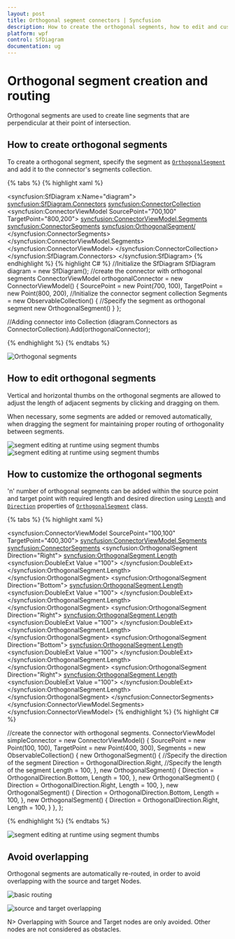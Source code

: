 ```yaml
---
layout: post
title: Orthogonal segment connectors | Syncfusion
description: How to create the orthogonal segments, how to edit and customize the Orthogonal segments and how orthogonal connectors are avoiding overlapping.
platform: wpf
control: SfDiagram
documentation: ug
---
```


# Orthogonal segment creation and routing

Orthogonal segments are used to create line segments that are perpendicular at their point of intersection.

## How to create orthogonal segments

To create a orthogonal segment, specify the segment as [`OrthogonalSegment`](https://help.syncfusion.com/cr/wpf/Syncfusion.UI.Xaml.Diagram.OrthogonalSegment.html) and add it to the connector's segments collection.

{% tabs %}
{% highlight xaml %}
<!--Initialize the Sfdiagram-->
<syncfusion:SfDiagram x:Name="diagram">
    <syncfusion:SfDiagram.Connectors>
        <!--Initialize the Connector Collection-->
        <syncfusion:ConnectorCollection>
            <syncfusion:ConnectorViewModel SourcePoint="700,100" TargetPoint="800,200">
                <syncfusion:ConnectorViewModel.Segments>
                    <!--Initialize the connector segment collection-->
                    <syncfusion:ConnectorSegments>
                        <!--Specify the segment as orthogonal segment-->
                        <syncfusion:OrthogonalSegment/>
                    </syncfusion:ConnectorSegments>
                </syncfusion:ConnectorViewModel.Segments>
            </syncfusion:ConnectorViewModel>
        </syncfusion:ConnectorCollection>
    </syncfusion:SfDiagram.Connectors>
</syncfusion:SfDiagram>
{% endhighlight %}
{% highlight C# %}
//Initialize the SfDiagram
SfDiagram diagram = new SfDiagram();
//create the connector with orthogonal segments
ConnectorViewModel orthogonalConnector = new ConnectorViewModel()
{
    SourcePoint = new Point(700, 100),
    TargetPoint = new Point(800, 200),
    //Initialize the connector segment collection
    Segments = new ObservableCollection<IConnectorSegment>()
    {
        //Specify the segment as orthogonal segment
        new OrthogonalSegment()
    }
};

//Adding connector into Collection
(diagram.Connectors as ConnectorCollection).Add(orthogonalConnector);

{% endhighlight %}
{% endtabs %}

![Orthogonal segments](Connector_images/Connector_img8.PNG)

## How to edit orthogonal segments

Vertical and horizontal thumbs on the orthogonal segments are allowed to adjust the length of adjacent segments by clicking and dragging on them.

When necessary, some segments are added or removed automatically, when dragging the segment for maintaining proper routing of orthogonality between segments.

![segment editing at runtime using segment thumbs](Connector_images/OrthogonalEditing.png) ![segment editing at runtime using segment thumbs](Connector_images/SegmentEditing.gif)

## How to customize the orthogonal segments

'n' number of orthogonal segments can be added within the source point and target point with required length and desired direction using [`Length`](https://help.syncfusion.com/cr/wpf/Syncfusion.UI.Xaml.Diagram.OrthogonalSegment.html#Syncfusion_UI_Xaml_Diagram_OrthogonalSegment_Length) and [`Direction`](https://help.syncfusion.com/cr/wpf/Syncfusion.UI.Xaml.Diagram.OrthogonalSegment.html#Syncfusion_UI_Xaml_Diagram_OrthogonalSegment_Direction) properties of [`OrthogonalSegment`](https://help.syncfusion.com/cr/wpf/Syncfusion.UI.Xaml.Diagram.OrthogonalSegment.html) class.

{% tabs %}
{% highlight xaml %}
<!--create the connector with orthogonal segments-->
<syncfusion:ConnectorViewModel SourcePoint="100,100" TargetPoint="400,300">
    <syncfusion:ConnectorViewModel.Segments>
        <syncfusion:ConnectorSegments>
            <syncfusion:OrthogonalSegment Direction="Right">
                <syncfusion:OrthogonalSegment.Length>
                    <syncfusion:DoubleExt Value ="100">
                    </syncfusion:DoubleExt>
                </syncfusion:OrthogonalSegment.Length>
            </syncfusion:OrthogonalSegment>
            <syncfusion:OrthogonalSegment Direction="Bottom">
                <syncfusion:OrthogonalSegment.Length>
                    <syncfusion:DoubleExt Value ="100">
                    </syncfusion:DoubleExt>
                </syncfusion:OrthogonalSegment.Length>
            </syncfusion:OrthogonalSegment>
            <syncfusion:OrthogonalSegment Direction="Right">
                <syncfusion:OrthogonalSegment.Length>
                    <syncfusion:DoubleExt Value ="100">
                    </syncfusion:DoubleExt>
                </syncfusion:OrthogonalSegment.Length>
            </syncfusion:OrthogonalSegment>
            <syncfusion:OrthogonalSegment Direction="Bottom">
                <syncfusion:OrthogonalSegment.Length>
                    <syncfusion:DoubleExt Value ="100">
                    </syncfusion:DoubleExt>
                </syncfusion:OrthogonalSegment.Length>
            </syncfusion:OrthogonalSegment>
            <syncfusion:OrthogonalSegment Direction="Right">
                <syncfusion:OrthogonalSegment.Length>
                    <syncfusion:DoubleExt Value ="100">
                    </syncfusion:DoubleExt>
                </syncfusion:OrthogonalSegment.Length>
            </syncfusion:OrthogonalSegment>
        </syncfusion:ConnectorSegments>
    </syncfusion:ConnectorViewModel.Segments>
</syncfusion:ConnectorViewModel>
{% endhighlight %}
{% highlight C# %}

//create the connector with orthogonal segments.
ConnectorViewModel simpleConnector = new ConnectorViewModel()
{
    SourcePoint = new Point(100, 100),
    TargetPoint = new Point(400, 300),
    Segments = new ObservableCollection<IConnectorSegment>()
    {
        new OrthogonalSegment()
        {
            //Specify the direction of the segment
            Direction = OrthogonalDirection.Right,
            //Specify the length of the segment
            Length = 100,
        },
        new OrthogonalSegment()
        {
            Direction = OrthogonalDirection.Bottom,
            Length = 100,
        },
        new OrthogonalSegment()
        {
            Direction = OrthogonalDirection.Right,
            Length = 100,
        },
        new OrthogonalSegment()
        {
            Direction = OrthogonalDirection.Bottom,
            Length = 100,
        },
        new OrthogonalSegment()
        {
            Direction = OrthogonalDirection.Right,
            Length = 100,
        }
    },
};

{% endhighlight %}
{% endtabs %}

![segment editing at runtime using segment thumbs](Connector_images/OrthogonalDirection.png)

## Avoid overlapping

Orthogonal segments are automatically re-routed, in order to avoid overlapping with the source and target Nodes.

![basic routing](Connector_images/Connector_img10.PNG)

![source and target overlapping](Connector_images/Connector_img11.PNG)

N> Overlapping with Source and Target nodes are only avoided. Other nodes are not considered as obstacles.





